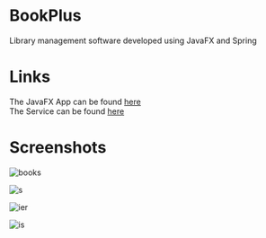 # BookPlus
Library management software developed using JavaFX and Spring

# Links
The JavaFX App can be found <a href='https://github.com/AndreMigX/BookPlus/tree/application'>here</a><br>
The Service can be found <a href='https://github.com/AndreMigX/BookPlus/tree/spring-service'>here</a>

# Screenshots
![books](https://user-images.githubusercontent.com/115114976/216837842-c757e0a6-7daa-4b0d-a064-178c1d5cc2d3.png)

![s](https://user-images.githubusercontent.com/115114976/216837853-48c15a5f-bbdc-48a3-94a0-a13115f37d60.png)

![ier](https://user-images.githubusercontent.com/115114976/216837856-a12a95ba-594f-4d15-9047-94df0af5fa4b.png)

![is](https://user-images.githubusercontent.com/115114976/216837859-7e93bf15-1c68-4970-b0fe-de6f5c1de5c0.png)
